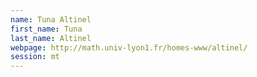```yaml
---
name: Tuna Altinel
first_name: Tuna
last_name: Altinel
webpage: http://math.univ-lyon1.fr/homes-www/altinel/
session: mt
---
```

